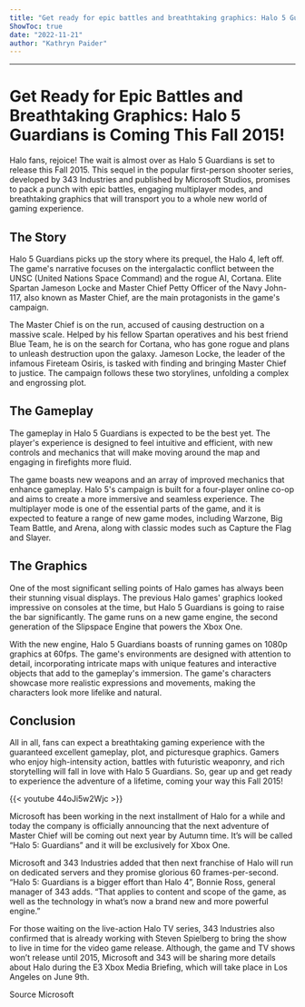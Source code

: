 ```yaml
---
title: "Get ready for epic battles and breathtaking graphics: Halo 5 Guardians is coming this Fall 2015!"
ShowToc: true 
date: "2022-11-21"
author: "Kathryn Paider"
---
```

*****
# Get Ready for Epic Battles and Breathtaking Graphics: Halo 5 Guardians is Coming This Fall 2015!

Halo fans, rejoice! The wait is almost over as Halo 5 Guardians is set to release this Fall 2015. This sequel in the popular first-person shooter series, developed by 343 Industries and published by Microsoft Studios, promises to pack a punch with epic battles, engaging multiplayer modes, and breathtaking graphics that will transport you to a whole new world of gaming experience.

## The Story

Halo 5 Guardians picks up the story where its prequel, the Halo 4, left off. The game's narrative focuses on the intergalactic conflict between the UNSC (United Nations Space Command) and the rogue AI, Cortana. Elite Spartan Jameson Locke and Master Chief Petty Officer of the Navy John-117, also known as Master Chief, are the main protagonists in the game's campaign.

The Master Chief is on the run, accused of causing destruction on a massive scale. Helped by his fellow Spartan operatives and his best friend Blue Team, he is on the search for Cortana, who has gone rogue and plans to unleash destruction upon the galaxy. Jameson Locke, the leader of the infamous Fireteam Osiris, is tasked with finding and bringing Master Chief to justice. The campaign follows these two storylines, unfolding a complex and engrossing plot.

## The Gameplay

The gameplay in Halo 5 Guardians is expected to be the best yet. The player's experience is designed to feel intuitive and efficient, with new controls and mechanics that will make moving around the map and engaging in firefights more fluid.

The game boasts new weapons and an array of improved mechanics that enhance gameplay. Halo 5's campaign is built for a four-player online co-op and aims to create a more immersive and seamless experience. The multiplayer mode is one of the essential parts of the game, and it is expected to feature a range of new game modes, including Warzone, Big Team Battle, and Arena, along with classic modes such as Capture the Flag and Slayer.

## The Graphics

One of the most significant selling points of Halo games has always been their stunning visual displays. The previous Halo games' graphics looked impressive on consoles at the time, but Halo 5 Guardians is going to raise the bar significantly. The game runs on a new game engine, the second generation of the Slipspace Engine that powers the Xbox One.

With the new engine, Halo 5 Guardians boasts of running games on 1080p graphics at 60fps. The game's environments are designed with attention to detail, incorporating intricate maps with unique features and interactive objects that add to the gameplay's immersion. The game's characters showcase more realistic expressions and movements, making the characters look more lifelike and natural.

## Conclusion

All in all, fans can expect a breathtaking gaming experience with the guaranteed excellent gameplay, plot, and picturesque graphics. Gamers who enjoy high-intensity action, battles with futuristic weaponry, and rich storytelling will fall in love with Halo 5 Guardians. So, gear up and get ready to experience the adventure of a lifetime, coming your way this Fall 2015!

{{< youtube 44oJi5w2Wjc >}} 



Microsoft has been working in the next installment of Halo for a while and today the company is officially announcing that the next adventure of Master Chief will be coming out next year by Autumn time. It’s will be called “Halo 5: Guardians” and it will be exclusively for Xbox One. 
 
Microsoft and 343 Industries added that then next franchise of Halo will run on dedicated servers and they promise glorious 60 frames-per-second. “Halo 5: Guardians is a bigger effort than Halo 4”, Bonnie Ross, general manager of 343 adds. “That applies to content and scope of the game, as well as the technology in what’s now a brand new and more powerful engine.” 
 
For those waiting on the live-action Halo TV series, 343 Industries also confirmed that is already working with Steven Spielberg to bring the show to live in time for the video game release. Although, the game and TV shows won’t release until 2015, Microsoft and 343 will be sharing more details about Halo during the E3 Xbox Media Briefing, which will take place in Los Angeles on June 9th.
 

 
Source Microsoft




